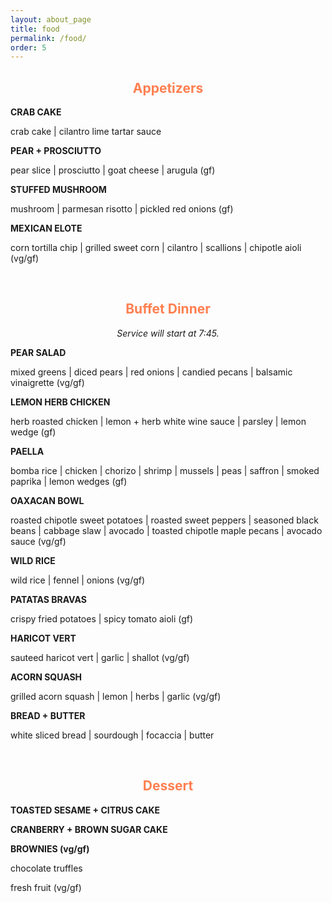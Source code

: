```yaml
---
layout: about_page
title: food
permalink: /food/
order: 5
---
```



<h2 align="middle"><span style="color:#FF7F50;">Appetizers</span></h2>

<b>CRAB CAKE</b>
<p>crab cake | cilantro lime tartar sauce</p>

<b>PEAR + PROSCIUTTO</b>
<p>pear slice | prosciutto | goat cheese | arugula (gf)</p>

<b>STUFFED MUSHROOM</b>
<p>mushroom | parmesan risotto | pickled red onions (gf)</p>

<b>MEXICAN ELOTE</b>
<p>corn tortilla chip | grilled sweet corn | cilantro | scallions | chipotle aioli (vg/gf)</p>


<br>


<h2 align="middle"><span style="color:#FF7F50;">Buffet Dinner</span></h2>
<p align="middle"><i>Service will start at 7:45.</i></p>
<p></p>
<b>PEAR SALAD</b>
<p>mixed greens | diced pears | red onions | candied pecans | balsamic vinaigrette (vg/gf)</p>

<b>LEMON HERB CHICKEN</b>
<p>herb roasted chicken | lemon + herb white wine sauce | parsley | lemon wedge (gf)</p>

<b>PAELLA</b>
<p>bomba rice | chicken | chorizo | shrimp | mussels | peas | saffron | smoked paprika | lemon wedges (gf)</p>

<b>OAXACAN BOWL</b>
<p>roasted chipotle sweet potatoes | roasted sweet peppers | seasoned black beans | cabbage slaw | avocado | toasted chipotle maple pecans | avocado sauce (vg/gf)</p>

<b>WILD RICE</b>
<p>wild rice | fennel | onions (vg/gf)</p>

<b>PATATAS BRAVAS</b>
<p>crispy fried potatoes | spicy tomato aioli (gf)</p>

<b>HARICOT VERT</b>
<p>sauteed haricot vert | garlic | shallot (vg/gf)</p>

<b>ACORN SQUASH</b>
<p>grilled acorn squash | lemon | herbs | garlic (vg/gf)</p>

<b>BREAD + BUTTER</b>
<p>white sliced bread | sourdough | focaccia | butter </p>


<br>

<h2 align="middle"><span style="color:#FF7F50;">Dessert</span></h2>

<b>TOASTED SESAME + CITRUS CAKE</b>
<p></p>
<b>CRANBERRY + BROWN SUGAR CAKE</b>
<p></p>
<b>BROWNIES (vg/gf)</b>
<p></p>
<p>chocolate truffles</p>
<p>fresh fruit (vg/gf)</p>

